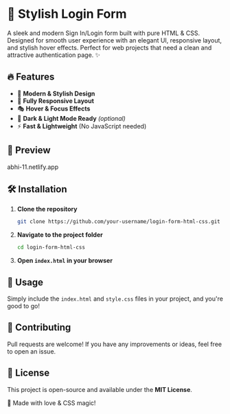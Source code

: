 # 🚀 Stylish Login Form

A sleek and modern Sign In/Login form built with pure HTML & CSS. Designed for smooth user experience with an elegant UI, responsive layout, and stylish hover effects. Perfect for web projects that need a clean and attractive authentication page. ✨

## 🔥 Features
- 🎨 **Modern & Stylish Design**
- 📱 **Fully Responsive Layout**
- 🎭 **Hover & Focus Effects**
- 🌙 **Dark & Light Mode Ready** *(optional)*
- ⚡ **Fast & Lightweight** (No JavaScript needed)

## 📸 Preview
abhi-11.netlify.app

## 🛠️ Installation
1. **Clone the repository**
   ```sh
   git clone https://github.com/your-username/login-form-html-css.git
   ```
2. **Navigate to the project folder**
   ```sh
   cd login-form-html-css
   ```
3. **Open `index.html` in your browser**

## 🚀 Usage
Simply include the `index.html` and `style.css` files in your project, and you're good to go!

## 🌟 Contributing
Pull requests are welcome! If you have any improvements or ideas, feel free to open an issue.

## 📄 License
This project is open-source and available under the **MIT License**.

💖 Made with love & CSS magic!

